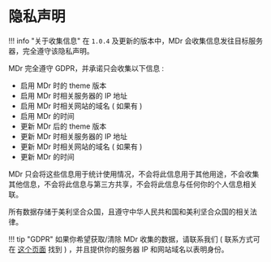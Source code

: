 # 隐私声明

!!! info "关于收集信息"
    在 `1.0.4` 及更新的版本中，MDr 会收集信息发往目标服务器，完全遵守该隐私声明。

MDr 完全遵守 GDPR，并承诺只会收集以下信息 :

- 启用 MDr 时的 theme 版本
- 启用 MDr 时相关服务器的 IP 地址
- 启用 MDr 时相关网站的域名 ( 如果有 )
- 启用 MDr 的时间
- 更新 MDr 后的 theme 版本
- 更新 MDr 时相关服务器的 IP 地址
- 更新 MDr 时相关网站的域名 ( 如果有 )
- 更新 MDr 的时间

MDr 只会将这些信息用于统计使用情况，不会将此信息用于其他用途，不会收集其他信息，不会将此信息与第三方共享，不会将此信息与任何你的个人信息相关联。

所有数据存储于美利坚合众国，且遵守中华人民共和国和美利坚合众国的相关法律。

!!! tip "GDPR"
    如果你希望获取/清除 MDr 收集的数据，请联系我们 ( 联系方式可在 [这个页面](https://fsky7.com) 找到 ) ，并且提供你的服务器 IP 和网站域名以表明身份。
